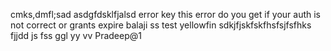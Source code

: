 
cmks,dmfl;sad
asdgfdsklfjalsd
error key
this error do you get if your auth is not correct or grants expire balaji
ss
test yellowfin
sdkjfjskfskfhsfsjfsfhks
fjjdd
js
fss
ggl
yy
vv
Pradeep@1
